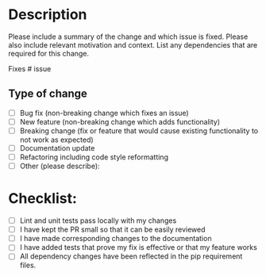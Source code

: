 # Description

Please include a summary of the change and which issue is fixed. Please also include relevant motivation and context. 
List any dependencies that are required for this change.

Fixes # issue

## Type of change

- [ ] Bug fix (non-breaking change which fixes an issue)
- [ ] New feature (non-breaking change which adds functionality)
- [ ] Breaking change (fix or feature that would cause existing functionality to not work as expected)
- [ ] Documentation update
- [ ] Refactoring including code style reformatting 
- [ ] Other (please describe):

# Checklist:

- [ ] Lint and unit tests pass locally with my changes
- [ ] I have kept the PR small so that it can be easily reviewed  
- [ ] I have made corresponding changes to the documentation
- [ ] I have added tests that prove my fix is effective or that my feature works
- [ ] All dependency changes have been reflected in the pip requirement files. 
